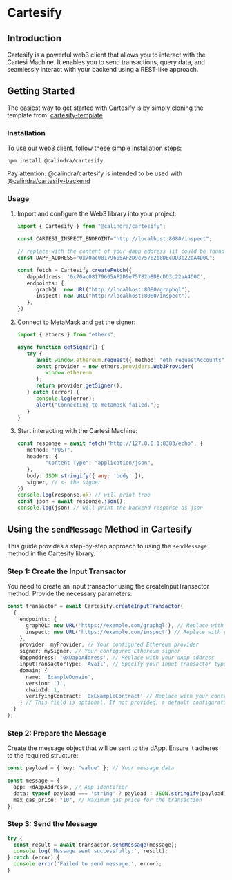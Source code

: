 # Cartesify

## Introduction

Cartesify is a powerful web3 client that allows you to interact with the Cartesi Machine. It enables you to send transactions, query data, and seamlessly interact with your backend using a REST-like approach.

## Getting Started

The easiest way to get started with Cartesify is by simply cloning the template from: [cartesify-template](https://github.com/Calindra/cartesify-template).

### Installation

To use our web3 client, follow these simple installation steps:

```shell
npm install @calindra/cartesify
```

Pay attention: @calindra/cartesify is intended to be used with [@calindra/cartesify-backend](https://github.com/Calindra/cartesify-backend)

### Usage

1. Import and configure the Web3 library into your project:

   ```ts
   import { Cartesify } from "@calindra/cartesify";

   const CARTESI_INSPECT_ENDPOINT="http://localhost:8080/inspect";

   // replace with the content of your dapp address (it could be found on dapp.json)
   const DAPP_ADDRESS="0x70ac08179605AF2D9e75782b8DEcDD3c22aA4D0C";

   const fetch = Cartesify.createFetch({
      dappAddress: '0x70ac08179605AF2D9e75782b8DEcDD3c22aA4D0C',
      endpoints: {
         graphQL: new URL("http://localhost:8080/graphql"),
         inspect: new URL("http://localhost:8080/inspect"),
      },
   })
   ```

2. Connect to MetaMask and get the signer:

   ```ts
   import { ethers } from "ethers";

   async function getSigner() {
      try {
         await window.ethereum.request({ method: "eth_requestAccounts" })
         const provider = new ethers.providers.Web3Provider(
            window.ethereum
         );
         return provider.getSigner();
      } catch (error) {
         console.log(error);
         alert("Connecting to metamask failed.");
      }
   }
   ```

3. Start interacting with the Cartesi Machine:

   ```ts
   const response = await fetch("http://127.0.0.1:8383/echo", {
      method: "POST",
      headers: {
            "Content-Type": "application/json",
      },
      body: JSON.stringify({ any: 'body' }),
      signer, // <- the signer
   })
   console.log(response.ok) // will print true
   const json = await response.json();
   console.log(json) // will print the backend response as json
   ```

## Using the `sendMessage` Method in Cartesify

This guide provides a step-by-step approach to using the `sendMessage` method in the Cartesify library.

### Step 1: Create the Input Transactor

You need to create an input transactor using the createInputTransactor method. Provide the necessary parameters:

```ts
const transactor = await Cartesify.createInputTransactor(
  {
    endpoints: {
      graphQL: new URL('https://example.com/graphql'), // Replace with your GraphQL endpoint
      inspect: new URL('https://example.com/inspect') // Replace with your inspection endpoint
    },
    provider: myProvider, // Your configured Ethereum provider
    signer: mySigner, // Your configured Ethereum signer
    dappAddress: '0xDappAddress', // Replace with your dApp address
    inputTransactorType: 'Avail', // Specify your input transactor type
    domain: {
      name: 'ExampleDomain',
      version: '1',
      chainId: 1,
      verifyingContract: '0xExampleContract' // Replace with your contract address
    } // This field is optional. If not provided, a default configuration will be used.
  }
);

```

### Step 2: Prepare the Message

Create the message object that will be sent to the dApp. Ensure it adheres to the required structure:

```ts
const payload = { key: "value" }; // Your message data

const message = {
  app: <dAppAddress>, // App identifier
  data: typeof payload === 'string' ? payload : JSON.stringify(payload), // Message data
  max_gas_price: "10", // Maximum gas price for the transaction
};

```

### Step 3: Send the Message

```ts 
try {
  const result = await transactor.sendMessage(message);
  console.log('Message sent successfully:', result);
} catch (error) {
  console.error('Failed to send message:', error);
}

```